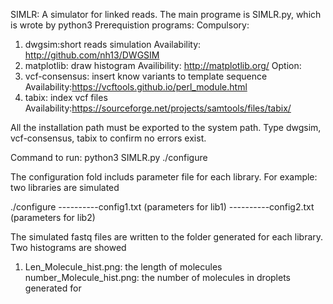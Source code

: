 SIMLR: A simulator for linked reads. The main programe is SIMLR.py, which is
wrote by python3
Prerequistion programs:
Compulsory:
1. dwgsim:short reads simulation 
Availability: http://github.com/nh13/DWGSIM
2. matplotlib: draw histogram
Availibility: http://matplotlib.org/
Option:
3. vcf-consensus: insert know variants to template sequence
Availability:https://vcftools.github.io/perl_module.html
4. tabix: index vcf files
Availability:https://sourceforge.net/projects/samtools/files/tabix/

All the installation path must be exported to the system path. Type dwgsim,
vcf-consensus, tabix to confirm no errors exist.

Command to run:
python3 SIMLR.py ./configure

The configuration fold includs parameter file for each library.
For example: two libraries are simulated

./configure
----------config1.txt (parameters for lib1)
----------config2.txt (parameters for lib2)

The simulated fastq files are written to the folder generated for each
library.
Two histograms are showed
1. Len_Molecule_hist.png: the length of molecules
number_Molecule_hist.png: the number of molecules in droplets
generated for



